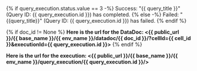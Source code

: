 {% if query_execution.status.value == 3 -%}
Success: "{{ query_title }}" (Query ID: {{ query_execution.id }}) has completed.
{% else -%}
Failed: "{{query_title}}" (Query ID: {{ query_execution.id }}) has failed.
{% endif %}

{% if doc_id != None %}
**Here is the url for the DataDoc: <{{ public_url }}/{{ base_name }}/{{ env_name }}/datadoc/{{ doc_id }}/?cellId={{ cell_id }}&executionId={{ query_execution.id }}>**
{% endif %}

**Here is the url for the execution: <{{ public_url }}/{{ base_name }}/{{ env_name }}/query_execution/{{ query_execution.id }}/>**
